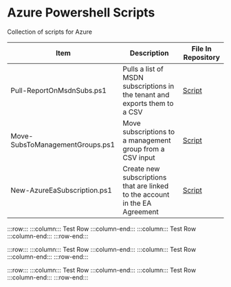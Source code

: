 # Azure Powershell Scripts 
Collection of scripts for Azure

| Item                            | Description                                                                 | File In Repository                                     |
| ------------------------------- | --------------------------------------------------------------------------- | ------------------------------------------------------ |
| Pull-ReportOnMsdnSubs.ps1       | Pulls a list of MSDN subscriptions in the tenant and exports them to a CSV  | [Script](/az-subscription/Pull-ReportOnMsdnSubs.ps1)   |
| Move-SubsToManagementGroups.ps1 | Move subscriptions to a management group from a CSV input                   | [Script](/az-subscription/Pull-ReportOnMsdnSubs.ps1)   |
| New-AzureEaSubscription.ps1     | Create new subscriptions that are linked to the account in the EA Agreement | [Script](/az-subscription/New-AzureEaSubscription.ps1) |


:::row:::
    :::column:::
        Test Row
    :::column-end:::
    :::column:::
        Test Row
    :::column-end:::
:::row-end:::

:::row:::
    :::column:::
        Test Row
    :::column-end:::
    :::column:::
        Test Row
    :::column-end:::
:::row-end:::

:::row:::
    :::column:::
        Test Row
    :::column-end:::
    :::column:::
        Test Row
    :::column-end:::
:::row-end:::